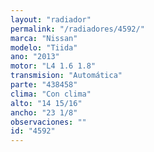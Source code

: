 ```yaml
---
layout: "radiador"
permalink: "/radiadores/4592/"
marca: "Nissan"
modelo: "Tiida"
ano: "2013"
motor: "L4 1.6 1.8"
transmision: "Automática"
parte: "438458"
clima: "Con clima"
alto: "14 15/16"
ancho: "23 1/8"
observaciones: ""
id: "4592"
---
```


